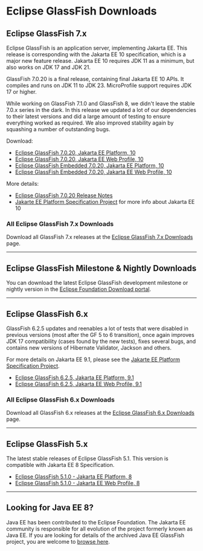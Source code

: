 # Eclipse GlassFish Downloads

## Eclipse GlassFish 7.x

Eclipse GlassFish is an application server, implementing Jakarta EE. This release is corresponding with the Jakarta EE 10 specification, which is a major new feature release. Jakarta EE 10 requires JDK 11 as a minimum, but also works on JDK 17 and JDK 21.

GlassFish 7.0.20 is a final release, containing final Jakarta EE 10 APIs. It compiles and runs on JDK 11 to JDK 23. MicroProfile support requires JDK 17 or higher.

While working on GlassFish 7.1.0 and GlassFish 8, we didn't leave the stable 7.0.x series in the dark. In this release we updated a lot of our dependencies to their latest versions and did a large amount of testing to ensure everything worked as required. We also improved stability again by squashing a number of outstanding bugs.

Download:

* [Eclipse GlassFish 7.0.20, Jakarta EE Platform, 10](https://www.eclipse.org/downloads/download.php?file=/ee4j/glassfish/glassfish-7.0.20.zip)
* [Eclipse GlassFish 7.0.20, Jakarta EE Web Profile, 10](https://www.eclipse.org/downloads/download.php?file=/ee4j/glassfish/web-7.0.20.zip)
* [Eclipse GlassFish Embedded 7.0.20, Jakarta EE Platform, 10](https://search.maven.org/artifact/org.glassfish.main.extras/glassfish-embedded-all/7.0.20/jar)
* [Eclipse GlassFish Embedded 7.0.20, Jakarta EE Web Profile, 10](https://search.maven.org/artifact/org.glassfish.main.extras/glassfish-embedded-web/7.0.20/jar)

More details:

* [Eclipse GlassFish 7.0.20 Release Notes](https://github.com/eclipse-ee4j/glassfish/releases/tag/7.0.20)
* [Jakarte EE Platform Specification Project](https://jakartaee.github.io/jakartaee-platform/) for more info about Jakarta EE 10


### All Eclipse GlassFish 7.x Downloads

Download all GlassFish 7.x releases at the [Eclipse GlassFish 7.x Downloads](download_gf7.md) page.

----

## Eclipse GlassFish Milestone & Nightly Downloads

You can download the latest Eclipse GlassFish development milestone or nightly version in the [Eclipse Foundation Download portal](https://download.eclipse.org/ee4j/glassfish/).

----

## Eclipse GlassFish 6.x

GlassFish 6.2.5 updates and reenables a lot of tests that were disabled in previous versions (most after the GF 5 to 6 transition), once again improves JDK 17 compatibility (cases found by the new tests), fixes several bugs, and contains new versions of Hibernate Validator, Jackson and others.

For more details on Jakarta EE 9.1, please see the [Jakarte EE Platform Specification Project](https://eclipse-ee4j.github.io/jakartaee-platform/).

* [Eclipse GlassFish 6.2.5, Jakarta EE Platform, 9.1](https://www.eclipse.org/downloads/download.php?file=/ee4j/glassfish/glassfish-6.2.5.zip)
* [Eclipse GlassFish 6.2.5, Jakarta EE Web Profile, 9.1](https://www.eclipse.org/downloads/download.php?file=/ee4j/glassfish/web-6.2.5.zip)

### All Eclipse GlassFish 6.x Downloads

Download all GlassFish 6.x releases at the [Eclipse GlassFish 6.x Downloads](download_gf6.md) page.

----

## Eclipse GlassFish 5.x

The latest stable releases of Eclipse GlassFish 5.1. This version is compatible with Jakarta EE 8 Specification.

* [Eclipse GlassFish 5.1.0 - Jakarta EE Platform, 8](https://www.eclipse.org/downloads/download.php?file=/glassfish/glassfish-5.1.0.zip)
* [Eclipse GlassFish 5.1.0 - Jakarta EE Web Profile, 8](https://www.eclipse.org/downloads/download.php?file=/glassfish/web-5.1.0.zip)


----

## Looking for Java EE 8?

Java EE has been contributed to the Eclipse Foundation.
The Jakarta EE community is responsible for all evolution of the
project formerly known as Java EE.
If you are looking for details of the archived Java EE GlassFish project, you are welcome to
[browse here](https://javaee.github.io/glassfish).
